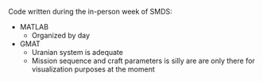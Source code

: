 Code written during the in-person week of SMDS:
- MATLAB
    - Organized by day
- GMAT
    - Uranian system is adequate
    - Mission sequence and craft parameters is silly are are only there for visualization purposes at the moment
